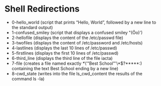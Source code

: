 # Shell Redirections

* 0-hello_world		(script that prints “Hello, World”, followed by a new line to the standard output)
* 1-confused_smiley	(script that displays a confused smiley "(Ôo)')
* 2-hellofile		(displays the content of the /etc/passwd file)
* 3-twofiles		(displays the content of /etc/password and /etc/hosts)
* 4-lastlines		(displays the last 10 lines of /etc/passwd)
* 5-firstlines		(displays the first 10 lines of /etc/passwd)
* 6-third_line		(displays the third line of the file iacta)
* 7-file		(creates a file named exactly \*\\'"Best School"\'\\*$\?\*\*\*\*\*:) containing the text Best School ending by a new line)
* 8-cwd_state		(writes into the file ls_cwd_content the results of the command ls -la)